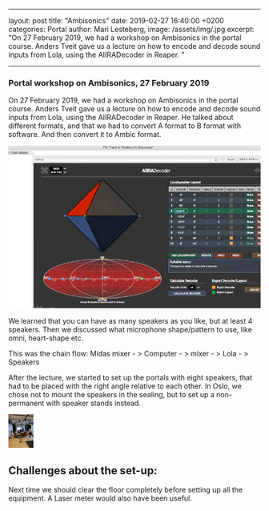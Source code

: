 
---
layout: post
title:  "Ambisonics"
date:   2019-02-27 16:40:00 +0200
categories: Portal
author: Mari Lesteberg,
image: /assets/img/.jpg
excerpt: "On 27 February 2019, we had a workshop on Ambisonics in the portal course. Anders Tveit gave us a lecture on how to encode and decode sound inputs from Lola, using the AIIRADecoder in Reaper. "

---

### Portal workshop on Ambisonics, 27 February 2019

On 27 February 2019, we had a workshop on Ambisonics in the portal course. Anders Tveit gave us a lecture on how to encode and decode sound inputs from Lola, using the AIIRADecoder in Reaper. He talked about different formats, and that we had to convert A format to B format with software. And then convert it to Ambic format.

<img src="/assets/img/mari/2702scrsh.png" />

We learned that you can have as many speakers as you like, but at least 4 speakers. Then we discussed what microphone shape/pattern to use, like omni, heart-shape etc. 

This was the chain flow: Midas mixer - > Computer - > mixer - > Lola - > Speakers

After the lecture, we started to set up the portals with eight speakers, that had to be placed with the right angle relative to each other. In Oslo, we chose not to mount the speakers in the sealing, but to set up a non-permanent with speaker stands instead.

<img src="/assets/img/speakersetup_portalAmbisonic.jpg" width="50"/>

## Challenges about the set-up:

Next time we should clear the floor completely before setting up all the equipment. A Laser meter would also have been useful. 


